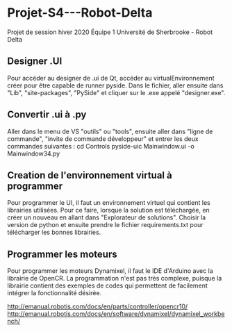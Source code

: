 ﻿# Projet-S4---Robot-Delta
Projet de session hiver 2020 Équipe 1 Université de Sherbrooke - Robot Delta


## Designer .UI
Pour accéder au designer de .ui de Qt, accéder au virtualEnvironnement créer pour être capable de runner pyside.
Dans le fichier, aller ensuite dans "Lib", "site-packages", "PySide"
et cliquer sur le .exe appelé "designer.exe".

## Convertir .ui à .py 
Aller dans le menu de VS "outils" ou "tools", ensuite aller dans "ligne de commande",
"invite de commande développeur" et entrer les deux commandes suivantes :
cd Controls
pyside-uic Mainwindow.ui -o Mainwindow34.py

## Creation de l'environnement virtual à programmer
Pour programmer le UI, il faut un environnement virtuel qui contient les librairies utilisées.
Pour ce faire, lorsque la solution est téléchargée, en créer un nouveau en allant dans "Explorateur de solutions". Choisir 
la version de python et ensuite prendre le fichier requirements.txt pour télécharger les bonnes 
librairies.

## Programmer les moteurs
Pour programmer les moteurs Dynamixel, il faut le IDE d'Arduino avec la librairie de OpenCR.
La programmation n'est pas très complexe, puisque la librairie contient des exemples de codes qui 
permettent de facilement intégrer la fonctionnalité désirée.

http://emanual.robotis.com/docs/en/parts/controller/opencr10/
http://emanual.robotis.com/docs/en/software/dynamixel/dynamixel_workbench/
